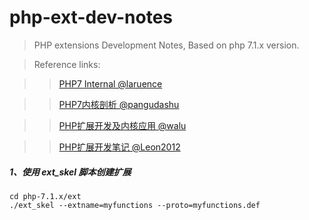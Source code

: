 # php-ext-dev-notes

>PHP extensions Development Notes, Based on php 7.1.x version.

>Reference links:

>>[PHP7 Internal @laruence](https://github.com/laruence/php7-internal)

>>[PHP7内核剖析 @pangudashu](https://github.com/pangudashu/php7-internal)

>>[PHP扩展开发及内核应用 @walu](http://www.cunmou.com/phpbook/index.md)

>>[PHP扩展开发笔记 @Leon2012](https://github.com/Leon2012/php-ext)

##### 1、使用 ext_skel 脚本创建扩展

```shell
cd php-7.1.x/ext
./ext_skel --extname=myfunctions --proto=myfunctions.def
```
